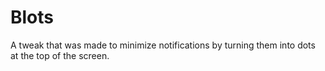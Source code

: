 # Blots
A tweak that was made to minimize notifications by turning them into dots at the top of the screen.
